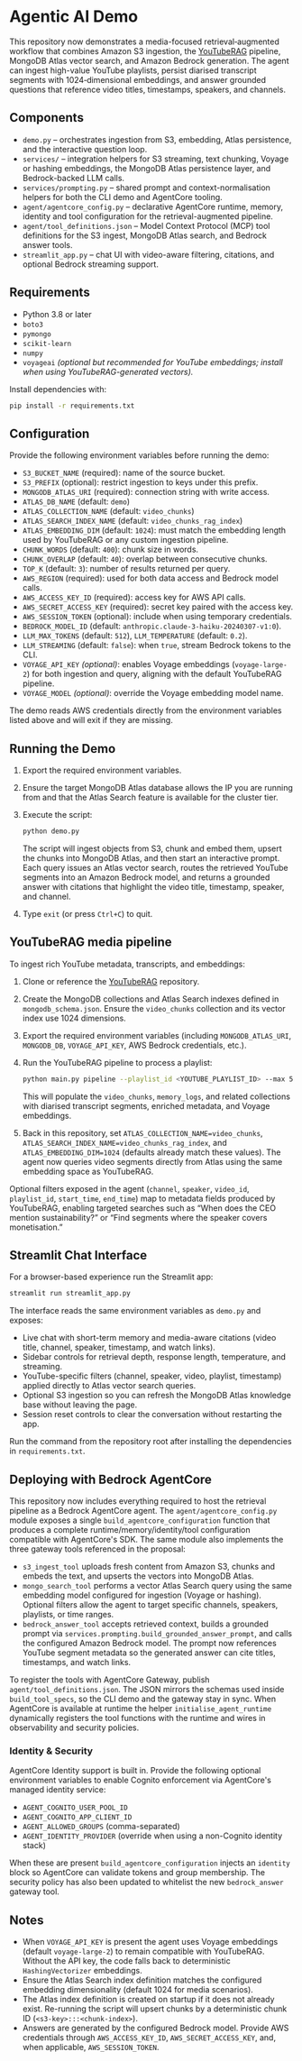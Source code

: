 # Agentic AI Demo

This repository now demonstrates a media-focused retrieval‑augmented workflow
that combines Amazon S3 ingestion, the [YouTubeRAG](https://github.com/FernandoBDAF/YoutubeRAG)
pipeline, MongoDB Atlas vector search, and Amazon Bedrock generation. The agent
can ingest high-value YouTube playlists, persist diarised transcript segments
with 1024‑dimensional embeddings, and answer grounded questions that reference
video titles, timestamps, speakers, and channels.

## Components

- `demo.py` – orchestrates ingestion from S3, embedding, Atlas persistence, and
  the interactive question loop.
- `services/` – integration helpers for S3 streaming, text chunking, Voyage or
  hashing embeddings, the MongoDB Atlas persistence layer, and Bedrock-backed
  LLM calls.
- `services/prompting.py` – shared prompt and context-normalisation helpers for
  both the CLI demo and AgentCore tooling.
- `agent/agentcore_config.py` – declarative AgentCore runtime, memory, identity
  and tool configuration for the retrieval-augmented pipeline.
- `agent/tool_definitions.json` – Model Context Protocol (MCP) tool definitions
  for the S3 ingest, MongoDB Atlas search, and Bedrock answer tools.
- `streamlit_app.py` – chat UI with video-aware filtering, citations, and
  optional Bedrock streaming support.

## Requirements

- Python 3.8 or later
- `boto3`
- `pymongo`
- `scikit-learn`
- `numpy`
- `voyageai` *(optional but recommended for YouTube embeddings; install when
  using YouTubeRAG-generated vectors).*

Install dependencies with:

```bash
pip install -r requirements.txt
```

## Configuration

Provide the following environment variables before running the demo:

- `S3_BUCKET_NAME` (required): name of the source bucket.
- `S3_PREFIX` (optional): restrict ingestion to keys under this prefix.
- `MONGODB_ATLAS_URI` (required): connection string with write access.
- `ATLAS_DB_NAME` (default: `demo`)
- `ATLAS_COLLECTION_NAME` (default: `video_chunks`)
- `ATLAS_SEARCH_INDEX_NAME` (default: `video_chunks_rag_index`)
- `ATLAS_EMBEDDING_DIM` (default: `1024`): must match the embedding length used
  by YouTubeRAG or any custom ingestion pipeline.
- `CHUNK_WORDS` (default: `400`): chunk size in words.
- `CHUNK_OVERLAP` (default: `40`): overlap between consecutive chunks.
- `TOP_K` (default: `3`): number of results returned per query.
- `AWS_REGION` (required): used for both data access and Bedrock model calls.
- `AWS_ACCESS_KEY_ID` (required): access key for AWS API calls.
- `AWS_SECRET_ACCESS_KEY` (required): secret key paired with the access key.
- `AWS_SESSION_TOKEN` (optional): include when using temporary credentials.
- `BEDROCK_MODEL_ID` (default: `anthropic.claude-3-haiku-20240307-v1:0`).
- `LLM_MAX_TOKENS` (default: `512`), `LLM_TEMPERATURE` (default: `0.2`).
- `LLM_STREAMING` (default: `false`): when `true`, stream Bedrock tokens to the CLI.
- `VOYAGE_API_KEY` *(optional)*: enables Voyage embeddings (`voyage-large-2`)
  for both ingestion and query, aligning with the default YouTubeRAG pipeline.
- `VOYAGE_MODEL` *(optional)*: override the Voyage embedding model name.

The demo reads AWS credentials directly from the environment variables listed
above and will exit if they are missing.

## Running the Demo

1. Export the required environment variables.
2. Ensure the target MongoDB Atlas database allows the IP you are running from
   and that the Atlas Search feature is available for the cluster tier.
3. Execute the script:

   ```bash
   python demo.py
   ```

   The script will ingest objects from S3, chunk and embed them, upsert the
   chunks into MongoDB Atlas, and then start an interactive prompt. Each query
   issues an Atlas vector search, routes the retrieved YouTube segments into an
   Amazon Bedrock model, and returns a grounded answer with citations that
   highlight the video title, timestamp, speaker, and channel.

4. Type `exit` (or press `Ctrl+C`) to quit.

## YouTubeRAG media pipeline

To ingest rich YouTube metadata, transcripts, and embeddings:

1. Clone or reference the [YouTubeRAG](https://github.com/FernandoBDAF/YoutubeRAG) repository.
2. Create the MongoDB collections and Atlas Search indexes defined in
   `mongodb_schema.json`. Ensure the `video_chunks` collection and its vector
   index use 1024 dimensions.
3. Export the required environment variables (including `MONGODB_ATLAS_URI`,
   `MONGODB_DB`, `VOYAGE_API_KEY`, AWS Bedrock credentials, etc.).
4. Run the YouTubeRAG pipeline to process a playlist:

   ```bash
   python main.py pipeline --playlist_id <YOUTUBE_PLAYLIST_ID> --max 5 --llm
   ```

   This will populate the `video_chunks`, `memory_logs`, and related collections
   with diarised transcript segments, enriched metadata, and Voyage embeddings.
5. Back in this repository, set `ATLAS_COLLECTION_NAME=video_chunks`,
   `ATLAS_SEARCH_INDEX_NAME=video_chunks_rag_index`, and `ATLAS_EMBEDDING_DIM=1024`
   (defaults already match these values). The agent now queries video segments
   directly from Atlas using the same embedding space as YouTubeRAG.

Optional filters exposed in the agent (`channel`, `speaker`, `video_id`,
`playlist_id`, `start_time`, `end_time`) map to metadata fields produced by
YouTubeRAG, enabling targeted searches such as “When does the CEO mention
sustainability?” or “Find segments where the speaker covers monetisation.”

## Streamlit Chat Interface

For a browser-based experience run the Streamlit app:

```bash
streamlit run streamlit_app.py
```

The interface reads the same environment variables as `demo.py` and exposes:
- Live chat with short-term memory and media-aware citations (video title,
  channel, speaker, timestamp, and watch links).
- Sidebar controls for retrieval depth, response length, temperature, and streaming.
- YouTube-specific filters (channel, speaker, video, playlist, timestamp) applied
  directly to Atlas vector search queries.
- Optional S3 ingestion so you can refresh the MongoDB Atlas knowledge base without leaving the page.
- Session reset controls to clear the conversation without restarting the app.

Run the command from the repository root after installing the dependencies in `requirements.txt`.

## Deploying with Bedrock AgentCore

This repository now includes everything required to host the retrieval pipeline
as a Bedrock AgentCore agent. The `agent/agentcore_config.py` module exposes a
single `build_agentcore_configuration` function that produces a complete
runtime/memory/identity/tool configuration compatible with AgentCore's SDK. The
same module also implements the three gateway tools referenced in the proposal:

- `s3_ingest_tool` uploads fresh content from Amazon S3, chunks and embeds the
  text, and upserts the vectors into MongoDB Atlas.
- `mongo_search_tool` performs a vector Atlas Search query using the same embedding
  model configured for ingestion (Voyage or hashing). Optional filters allow the
  agent to target specific channels, speakers, playlists, or time ranges.
- `bedrock_answer_tool` accepts retrieved context, builds a grounded prompt via
  `services.prompting.build_grounded_answer_prompt`, and calls the configured
  Amazon Bedrock model. The prompt now references YouTube segment metadata so the
  generated answer can cite titles, timestamps, and watch links.

To register the tools with AgentCore Gateway, publish `agent/tool_definitions.json`.
The JSON mirrors the schemas used inside `build_tool_specs`, so the CLI demo and
the gateway stay in sync. When AgentCore is available at runtime the helper
`initialise_agent_runtime` dynamically registers the tool functions with the
runtime and wires in observability and security policies.

### Identity & Security

AgentCore Identity support is built in. Provide the following optional
environment variables to enable Cognito enforcement via AgentCore's managed
identity service:

- `AGENT_COGNITO_USER_POOL_ID`
- `AGENT_COGNITO_APP_CLIENT_ID`
- `AGENT_ALLOWED_GROUPS` (comma-separated)
- `AGENT_IDENTITY_PROVIDER` (override when using a non-Cognito identity stack)

When these are present `build_agentcore_configuration` injects an `identity`
block so AgentCore can validate tokens and group membership. The security policy
has also been updated to whitelist the new `bedrock_answer` gateway tool.

## Notes

- When `VOYAGE_API_KEY` is present the agent uses Voyage embeddings (default
  `voyage-large-2`) to remain compatible with YouTubeRAG. Without the API key,
  the code falls back to deterministic `HashingVectorizer` embeddings.
- Ensure the Atlas Search index definition matches the configured embedding
  dimensionality (default 1024 for media scenarios).
- The Atlas index definition is created on startup if it does not already
  exist. Re-running the script will upsert chunks by a deterministic chunk ID
  (`<s3-key>:::<chunk-index>`).
- Answers are generated by the configured Bedrock model. Provide AWS
  credentials through `AWS_ACCESS_KEY_ID`, `AWS_SECRET_ACCESS_KEY`, and, when
  applicable, `AWS_SESSION_TOKEN`.
